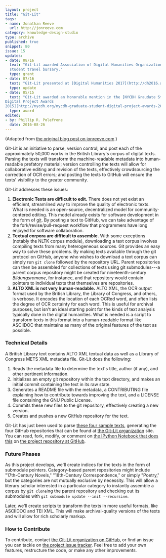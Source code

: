 ```yaml
---
layout: project
title: "Git-Lit"
tags:
- name: Jonathan Reeve
  url: http://jonreeve.com
category: knowledge-design-studio
type: archive
published: true
snippet: 80
issue: 15
updates:
- date: 08/16
  text: "Git-Lit awarded Association of Digital Humanities Organizations 
  student travel bursary."
  type: grant
- date: 07/16
  text: "Git-Lit presented at [Digital Humanities 2017](http://dh2016.adho.org/), Kraków"
  type: update
- date: 05/15
  text: "Git-Lit awarded an honorable mention in the [NYCDH Graudate Student
Digital Project Awards
2015](http://nycdh.org/nycdh-graduate-student-digital-project-awards-2015/)."
  type: award
edited:
- by: Phillip R. Polefrone
  date: 2016-08-26
---
```


(Adapted from [the original blog post on
jonreeve.com](http://jonreeve.com/2015/09/introducing-git-lit/).)

Git-Lit is an initiative to parse, version control, and post each of the
approximately 50,000 works in the British Library's corpus of digital texts.
Parsing the texts will transform the machine-readable metadata into
human-readable prefatory material; version controlling the texts will allow
for collaborative editing and revision of the texts, effectively crowdsourcing
the correction of OCR errors; and posting the texts to GitHub will ensure the
texts' visibility to the greater community.

Git-Lit addresses these issues:

1. **Electronic Texts are difficult to edit.** There does not yet exist an efficient, streamlined way to improve the quality of electronic texts. What is needed is an open-source, decentralized model for community-centered editing. This model already exists for software development in the form of [git](https://git-scm.com/book/en/v2/Getting-Started-About-Version-Control). By posting a text to GitHub, we can take advantage of the fork/revise/pull-request workflow that programmers have long enjoyed for software collaboration.  
2. **Textual corpora are difficult to assemble.** With some exceptions (notably the NLTK corpus module), downloading a text corpus involves compiling texts from many heterogeneous sources. Git provides an easy way to solve these problems. By making texts available through the git protocol on GitHub, anyone who wishes to download a text corpus can simply run `git clone` followed by the repository URL. Parent repositories can then be assembled for collections of texts using git submodules---a parent corpus repository might be created for nineteenth-century _Bildungsromane_, for instance, and that repository would contain pointers to individual texts that themselves are repositories. 
3. **ALTO XML is not very human-readable.** ALTO XML, the OCR output format used by the British Library, the Library of Congress, and others, is verbose. It encodes the location of each OCRed word, and often lists the degree of OCR certainty for each word. This is useful for archival purposes, but isn't an ideal starting point for the kinds of text analysis typically done in the digital humanities. What is needed is a script to transform texts in this format into a human-readable format like ASCIIDOC that maintains as many of the original features of the text as possible.   

### Technical Details

A British Library text contains ALTO XML textual data as well as a Library of Congress METS XML metadata file. Git-Lit does the following:

1. Reads the metadata file to determine the text's title, author (if any), and other pertinent information. 
2. Initializes an empty git repository within the text directory, and makes an initial commit containing the text in its raw state. 
3. Generates a README file with the metadata, a CONTRIBUTING file explaining how to contribute towards improving the text, and a LICENSE file containing the GNU Public License. 
4. Commits these new files to the git repository, effectively creating a new version. 
5. Creates and pushes a new GitHub repository for the text. 

Git-Lit has just been used to parse [these four sample texts](https://github.com/JonathanReeve/git-lit/tree/master/data), generating the four GitHub repositories that can be found at [the Git-Lit organization](https://github.com/Git-Lit) site. You can read, fork, modify, or comment on [the IPython Notebook that does this](https://github.com/JonathanReeve/git-lit/blob/master/main.ipynb) on [the project repository at GitHub](https://github.com/JonathanReeve/git-lit).

### Future Phases

As this project develops, we'll create indices for the texts in the form of submodule pointers. Category-based parent repositories might include "17th-Century Novels," "18th-Century Correspondence," or simply "Poetry," but the categories are not mutually exclusive by necessity. This will allow a literary scholar interested in a particular category to instantly assemble a corpus by `git clone`ing the parent repository and checking out its submodules with `git submodule update --init --recursive`. 

Later, we'll create scripts to transform the texts in more useful formats, like ASCIIDOC and TEI XML. This will make archival-quality versions of the texts and will allow for rich scholarly markup. 

### How to Contribute

To contribute, contact [the Git-Lit organization on GitHub](https://github.com/git-lit), or find an issue you can tackle on [the project issue tracker](https://github.com/JonathanReeve/git-lit/issues). Feel free to add your own features, restructure the code, or make any other improvements. 
